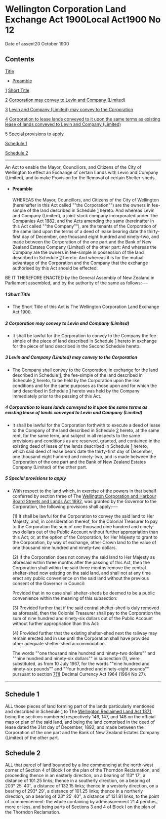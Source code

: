 # Wellington Corporation Land Exchange Act 1900Local Act1900 No 12

Date of assent20 October 1900

## Contents

[Title][0]
    
*   [Preamble][1]

[1][2] [Short Title][2]

[2][3] [Corporation may convey to Levin and Company (Limited)][3]

[3][4] [Levin and Company (Limited) may convey to the Corporation][4]

[4][5] [Corporation to lease lands conveyed to it upon the same terms as existing lease of lands conveyed to Levin and Company (Limited)][5]

[5][6] [Special provisions to apply][6]

[Schedule 1][7]  
[][7]

[Schedule 2][8]  
[][8]

---

An Act to enable the Mayor, Councillors, and Citizens of the City of Wellington to effect an Exchange of certain Lands with Levin and Company (Limited), and to make Provision for the Removal of certain Shelter-sheds.
    
*   #### Preamble
    
    WHEREAS the Mayor, Councillors, and Citizens of the City of Wellington (hereinafter in this Act called ""the Corporation"") are the owners in fee-simple of the land described in Schedule [1][7] hereto: And whereas Levin and Company (Limited), a joint-stock company incorporated under The Companies Act 1882, and the Acts amending the same (hereinafter in this Act called ""the Company""), are the tenants of the Corporation of the same land upon the terms of a deed of lease bearing date the thirty-first day of December, one thousand eight hundred and ninety-two, and made between the Corporation of the one part and the Bank of New Zealand Estates Company (Limited) of the other part: And whereas the Company are the owners in fee-simple in possession of the land described in Schedule [2][8] hereto: And whereas it is for the mutual advantage of the Corporation and the Company that the exchange authorised by this Act should be effected:

BE IT THEREFORE ENACTED by the General Assembly of New Zealand in Parliament assembled, and by the authority of the same as follows:---

##### 1 Short Title
    
*   The Short Title of this Act is The Wellington Corporation Land Exchange Act 1900\.

##### 2 Corporation may convey to Levin and Company (Limited)
    
*   It shall be lawful for the Corporation to convey to the Company the fee-simple of the piece of land described in Schedule [1][7] hereto in exchange for the piece of land described in the Second Schedule hereto.

##### 3 Levin and Company (Limited) may convey to the Corporation
    
*   The Company shall convey to the Corporation, in exchange for the land described in Schedule [1][7], the fee-simple of the land described in Schedule [2][8] hereto, to be held by the Corporation upon the like conditions and for the same purposes as those upon and for which the land described in Schedule [1][7] hereto was held by the Company immediately prior to the passing of this Act.

##### 4 Corporation to lease lands conveyed to it upon the same terms as existing lease of lands conveyed to Levin and Company (Limited)
    
*   It shall be lawful for the Corporation forthwith to execute a deed of lease to the Company of the land described in Schedule [2][8] hereto, at the same rent, for the same term, and subject in all respects to the same provisions and conditions as are reserved, granted, and contained in the existing deed of lease of the lands described in Schedule [1][7] hereto, which said deed of lease bears date the thirty-first day of December, one thousand eight hundred and ninety-two, and is made between the Corporation of the one part and the Bank of New Zealand Estates Company (Limited) of the other part.

##### 5 Special provisions to apply
    
*   With respect to the land which, in exercise of the powers in that behalf conferred by section three of The [Wellington Corporation and Harbour Board Streets and Lands Act 1892][9], was granted by the Governor to the Corporation, the following provisions shall apply:---
    
    (1) It shall be lawful for the Corporation to convey the said land to Her Majesty, and, in consideration thereof, for the Colonial Treasurer to pay to the Corporation the sum of one thousand nine hundred and ninety-two dollars out of the Public Account without further appropriation than this Act; or, at the option of the Corporation, for Her Majesty to grant to the Corporation, by way of exchange, other Crown land to the value of one thousand nine hundred and ninety-two dollars.
    
    (2) If the Corporation does not convey the said land to Her Majesty as aforesaid within three months after the passing of this Act, then the Corporation shall within the said three months remove the central shelter-shed now existing on the said land, and shall not at any time erect any public convenience on the said land without the previous consent of the Governor in Council:
    
    Provided that in no case shall shelter-sheds be deemed to be a public convenience within the meaning of this subsection:
    
    (3) Provided further that if the said central shelter-shed is duly removed as aforesaid, then the Colonial Treasurer shall pay to the Corporation the sum of nine hundred and ninety-six dollars out of the Public Account without further appropriation than this Act:
    
    (4) Provided further that the existing shelter-shed next the railway may remain erected and in use until the Corporation shall have provided other adequate shelter-shed accommodation.
    
    The words ""one thousand nine hundred and ninety-two dollars"" and ""nine hundred and ninety-six dollars"" in subsection (1), were substituted, as from 10 July 1967, for the words ""nine hundred and ninety-six pounds"" and ""four hundred and ninety-eight pounds"" pursuant to section [7(1)][10] Decimal Currency Act 1964 (1964 No 27).

---

## Schedule 1

ALL those pieces of land forming part of the lands particularly mentioned and described in Schedule [1][11] to The [Wellington Reclaimed Land Act 1871][12], being the sections numbered respectively 146, 147, and 148 on the official map or plan of the said land, and being the land comprised in the deed of lease dated the 31st day of December, 1892, and made between the Corporation of the one part and the Bank of New Zealand Estates Company (Limited) of the other part.

## Schedule 2

ALL that parcel of land bounded by a line commencing at the north-west corner of Section 4 of Block I on the plan of the Thorndon Reclamation, and proceeding thence in an easterly direction, on a bearing of 113° 17′, a distance of 101.25 links; thence in a southerly direction, on a bearing of 203° 25′ 40″, a distance of 132.15 links; thence in a westerly direction, on a bearing of 293° 29′, a distance of 101.25 links; thence in a northerly direction, on a bearing of 23° 25′ 40″, a distance of 131.81 links, to the point of commencement: the whole containing by admeasurement 21.4 perches, more or less, and being parts of Sections 3 and 4 of Block I on the plan of the Thorndon Reclamation.

[0]: http://www.legislation.govt.nz/act/local/1900/0012/latest/whole.html#DLM27175
[1]: http://www.legislation.govt.nz/act/local/1900/0012/latest/whole.html#DLM27176
[2]: http://www.legislation.govt.nz/act/local/1900/0012/latest/whole.html#DLM27179
[3]: http://www.legislation.govt.nz/act/local/1900/0012/latest/whole.html#DLM27180
[4]: http://www.legislation.govt.nz/act/local/1900/0012/latest/whole.html#DLM27181
[5]: http://www.legislation.govt.nz/act/local/1900/0012/latest/whole.html#DLM27182
[6]: http://www.legislation.govt.nz/act/local/1900/0012/latest/whole.html#DLM27183
[7]: http://www.legislation.govt.nz/act/local/1900/0012/latest/whole.html#DLM27185
[8]: http://www.legislation.govt.nz/act/local/1900/0012/latest/whole.html#DLM27186
[9]: http://www.legislation.govt.nz/act/local/1900/0012/latest/link.aspx?id=DLM23804
[10]: http://www.legislation.govt.nz/act/local/1900/0012/latest/link.aspx?id=DLM351265
[11]: http://www.legislation.govt.nz/act/local/1900/0012/latest/link.aspx?id=DLM128968
[12]: http://www.legislation.govt.nz/act/local/1900/0012/latest/link.aspx?id=DLM128913